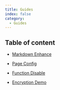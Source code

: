 ```yaml
---
title: Guides
index: false
category:
  - Guides
--- 
```


## Table of content

- [Markdown Enhance](markdown.md)

- [Page Config](src/guides/faq.md)

- [Function Disable](disable.md)

- [Encryption Demo](encrypt.md)
